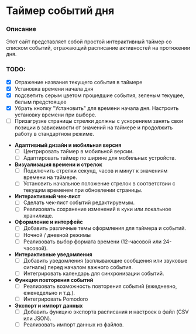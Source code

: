 # Таймер событий дня
### Описание
Этот сайт представляет собой простой интерактивный таймер со списком событий, отражающий расписание активностей на протяжении дня.
### TODO:
- [x] Отражение названия текущего события в таймере
- [x] Установка времени начала дня
- [x] подсветить серым цветом прошедшие события, зеленым текущее, белым предстоящее
- [x] Убрать кнопку "Установить" для времени начала дня. Настроить установку времени при выборе.
- [ ] Призагрузке страницы стрелки должны с ускорением занять свои позиции в зависимости от значений на таймере и продолжить работу в стандартном режиме. 
- **Адаптивный дизайн и мобильная версия**
  - [ ] Центрировать таймер в мобильной версии.
  - [ ] Адаптировать таймер по ширине для мобильных устройств.
- **Визуализация времени и стрелок**
  - [ ] Подключить стрелки секунд, часов и минут к значениям времени на таймере.
  - [ ] Установить начальное положение стрелок в соответствии с текущим временем при обновлении страницы. 
- **Интерактивный чек-лист**
  - [ ] Сделать чек-лист событий редактируемым.
  - [ ] Реализовать сохранение изменений в куки или локальное хранилище.
- **Оформление и интерфейс**
  - [ ] Добавить различные темы оформления для таймера и событий.
  - [ ] Ночной / дневной режимы
  - [ ] Реализовать выбор формата времени (12-часовой или 24-часовой).
- **Интерактивные уведомления**
  - [ ] Добавить уведомления (всплывающие сообщения или звуковые сигналы) перед началом важного события.
  - [ ] Интегрировать календарь для синхронизации событий.
- **Функция повторения событий**
  - [ ] Реализовать возможность повторения событий (ежедневно, еженедельно и т.д.).
  - [ ] Интегрировать Pomodoro
- **Экспорт и импорт данных**
  - [ ] Добавить функцию экспорта расписания и настроек в файл (CSV или JSON).
  - [ ] Реализовать импорт данных из файлов.
